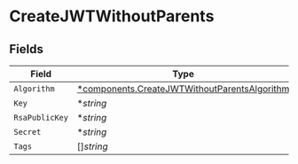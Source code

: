 # CreateJWTWithoutParents


## Fields

| Field                                                                                                       | Type                                                                                                        | Required                                                                                                    | Description                                                                                                 |
| ----------------------------------------------------------------------------------------------------------- | ----------------------------------------------------------------------------------------------------------- | ----------------------------------------------------------------------------------------------------------- | ----------------------------------------------------------------------------------------------------------- |
| `Algorithm`                                                                                                 | [*components.CreateJWTWithoutParentsAlgorithm](../../models/components/createjwtwithoutparentsalgorithm.md) | :heavy_minus_sign:                                                                                          | N/A                                                                                                         |
| `Key`                                                                                                       | **string*                                                                                                   | :heavy_minus_sign:                                                                                          | N/A                                                                                                         |
| `RsaPublicKey`                                                                                              | **string*                                                                                                   | :heavy_minus_sign:                                                                                          | N/A                                                                                                         |
| `Secret`                                                                                                    | **string*                                                                                                   | :heavy_minus_sign:                                                                                          | N/A                                                                                                         |
| `Tags`                                                                                                      | []*string*                                                                                                  | :heavy_minus_sign:                                                                                          | N/A                                                                                                         |